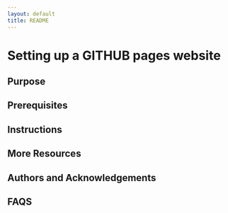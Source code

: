 ```yaml
---
layout: default
title: README
---
```


# Setting up a GITHUB pages website

## Purpose

## Prerequisites

## Instructions

## More Resources

## Authors and Acknowledgements

## FAQS
